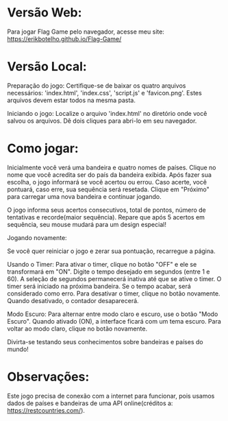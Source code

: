 # Versão Web: 

Para jogar Flag Game pelo navegador, acesse meu site: https://erikbotelho.github.io/Flag-Game/

 
# Versão Local:

Preparação do jogo: Certifique-se de baixar os quatro arquivos necessários: 'index.html', 'index.css', 'script.js' e 'favicon.png'. Estes arquivos devem estar todos na mesma pasta.

Iniciando o jogo: Localize o arquivo 'index.html' no diretório onde você salvou os arquivos. Dê dois cliques para abri-lo em seu navegador.


# Como jogar:

Inicialmente você verá uma bandeira e quatro nomes de países.
Clique no nome que você acredita ser do país da bandeira exibida.
Após fazer sua escolha, o jogo informará se você acertou ou errou.
Caso acerte, você pontuará, caso erre, sua sequência será resetada.
Clique em "Próximo" para carregar uma nova bandeira e continuar jogando.

O jogo informa seus acertos consecutivos, total de pontos, número de tentativas e recorde(maior sequência).
Repare que após 5 acertos em sequência, seu mouse mudará para um design especial!


Jogando novamente:

Se você quer reiniciar o jogo e zerar sua pontuação, recarregue a página.

Usando o Timer:
  Para ativar o timer, clique no botão "OFF" e ele se transformará em "ON".
  Digite o tempo desejado em segundos (entre 1 e 60).
  A seleção de segundos permanecerá inativa até que se ative o timer.
  O timer será iniciado na próxima bandeira.
  Se o tempo acabar, será considerado como erro.
  Para desativar o timer, clique no botão novamente.
  Quando desativado, o contador desaparecerá.

Modo Escuro:
  Para alternar entre modo claro e escuro, use o botão "Modo Escuro".
  Quando ativado (ON), a interface ficará com um tema escuro.
  Para voltar ao modo claro, clique no botão novamente.

Divirta-se testando seus conhecimentos sobre bandeiras e países do mundo!

# Observações: 
Este jogo precisa de conexão com a internet para funcionar, pois usamos dados de países e bandeiras de uma API online(créditos a: https://restcountries.com/).

